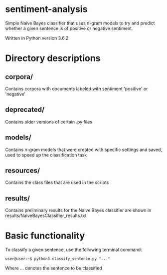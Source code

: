 # sentiment-analysis

Simple Naive Bayes classifier that uses n-gram models to try and predict whether a given sentence is of positive or negative sentiment.

Written in Python version 3.6.2

# Directory descriptions
## corpora/
Contains corpora with documents labeled with sentiment 'positive' or 'negative'

## deprecated/
Contains older versions of certain .py files

## models/
Contains n-gram models that were created with specific settings and saved, used to speed up the classification task

## resources/
Contains the class files that are used in the scripts

## results/
Contains preliminary results for the Naive Bayes classifier are shown in results/NaiveBayesClassifier_results.txt


# Basic functionality
To classify a given sentence, use the following terminal command:
```console
user@user:~$ python3 classify_sentence.py "..."
```
Where ... denotes the sentence to be classified